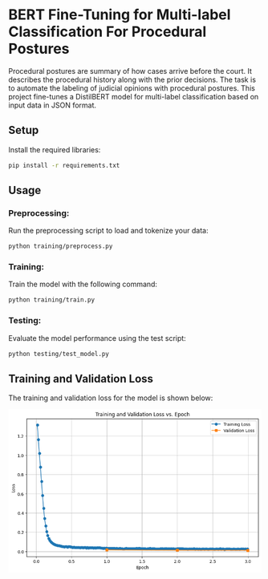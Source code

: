 
# BERT Fine-Tuning for Multi-label Classification For Procedural Postures

Procedural postures are summary of how cases arrive before the court. It describes the procedural history along with the prior decisions.  The task is to automate the labeling of judicial opinions  with procedural postures. This project fine-tunes a DistilBERT model for multi-label classification based on input data in JSON format.

## Setup

Install the required libraries:

```bash
pip install -r requirements.txt
```

## Usage

### Preprocessing:
Run the preprocessing script to load and tokenize your data:

```bash
python training/preprocess.py
```

### Training:
Train the model with the following command:

```bash
python training/train.py
```

### Testing:
Evaluate the model performance using the test script:

```bash
python testing/test_model.py
```

## Training and Validation Loss

The training and validation loss for the model is shown below:

![Training and Validation Loss](training_validation_loss.png)
